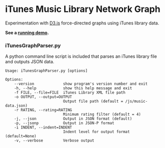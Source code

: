 # iTunes Music Library Network Graph


Experimentation with [D3.js](http://mbostock.github.com/d3/) force-directed 
graphs using iTunes library data.

**See a [running demo](http://cgmartin.com/itunes-library-network-graph).**

### iTunesGraphParser.py

A python command line script is included that parses an iTunes library file
and outputs JSON data.

    Usage: iTunesGraphParser.py [options]

    Options:
        --version             show program's version number and exit
        -h, --help            show this help message and exit
        -f FILE, --file=FILE  iTunes Library XML file path
		-o OUTPUT, --output=OUTPUT
							  Output file path (default = /js/music-data.json)
        -r RATING, --rating=RATING
                              Minimum rating filter (default = 4)
        -j, --json            Output in JSON format (default)
        -p, --jsonp           Output in JSON-P format
        -i INDENT, --indent=INDENT
                              Indent level for output format (default=None)
        -v, --verbose         Verbose output

